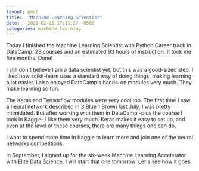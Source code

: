 ```yaml
---
layout: post
title:  "Machine Learning Scientist"
date:   2021-02-25 17:11:27 -0500
categories: machine learning
---
```


Today I finished the Machine Learning Scientist with Python Career track in DataCamp: 23 courses and an estimated 93 hours of instruction. It took me five months. Done!

I still don't believe I am a data scientist yet, but this was a good-sized step. I liked how scikit-learn uses a standard way of doing things, making learning a lot easier. I also enjoyed DataCamp's hands-on modules very much. They make learning so fun.

The Keras and Tensorflow modules were very cool too. The first time I saw a neural network described in [3 Blue 1 Brown][3b1b] last July, I was pretty intimidated. But after working with them in DataCamp -plus the course I took in Kaggle- I like them very much. Keras makes it easy to set up, and even at the level of these courses, there are many things one can do. 

I want to spend more time in Kaggle to learn more and join one of the neural networks competitions.

In September, I signed up for the six-week Machine Learning Accelerator with [Elite Data Science][eds]. I will start that one tomorrow. Let's see how it goes.

[3b1b]: https://www.youtube.com/watch?v=aircAruvnKk
[eds]: https://elitedatascience.com
